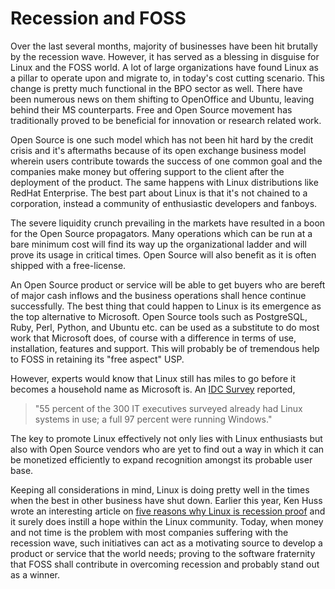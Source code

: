 # Recession and FOSS

Over the last several months, majority of businesses have been hit brutally by the recession wave. However, it has served as a blessing in disguise for Linux and the FOSS world. A lot of large organizations have found Linux as a pillar to operate upon and migrate to, in today's cost cutting scenario. This change is pretty much functional in the BPO sector as well. There have been numerous news on them shifting to OpenOffice and Ubuntu, leaving behind their MS counterparts. Free and Open Source movement has traditionally proved to be beneficial for innovation or research related work.

Open Source is one such model which has not been hit hard by the credit crisis and it's aftermaths because of its open exchange business model wherein users contribute towards the success of one common goal and the companies make money but offering support to the client after the deployment of the product. The same happens with Linux distributions like RedHat Enterprise. The best part about Linux is that it's not chained to a corporation, instead a community of enthusiastic developers and fanboys.

The severe liquidity crunch prevailing in the markets have resulted in a boon for the Open Source propagators. Many operations which can be run at a bare minimum cost will find its way up the organizational ladder and will prove its usage in critical times. Open Source will also benefit as it is often shipped with a free-license. 

An Open Source product or service will be able to get buyers who are bereft of major cash inflows and the business operations shall hence continue successfully. The best thing that could happen to Linux is its emergence as the top alternative to Microsoft. Open Source tools such as PostgreSQL, Ruby, Perl, Python, and Ubuntu etc. can be used as a substitute to do most work that Microsoft does, of course with a difference in terms of use, installation, features and support. This will probably be of tremendous help to FOSS in retaining its "free aspect" USP. 

However, experts would know that Linux still has miles to go before it becomes a household name as Microsoft is. An <a href="http://www.novell.com/news/press/it-organizations-turn-to-linux-in-economic-downturn">IDC Survey</a> reported, 

> "55 percent of the 300 IT executives surveyed already had Linux systems in use; a full 97 percent were running Windows."

The key to promote Linux effectively not only lies with Linux enthusiasts but also with Open Source vendors who are yet to find out a way in which it can be monetized efficiently to expand recognition amongst its probable user base.

Keeping all considerations in mind, Linux is doing pretty well in the times when the best in other business have shut down. Earlier this year, Ken Huss wrote an interesting article on <a href="http://www.daniweb.com/blogs/entry3845.html">five reasons why Linux is recession proof</a> and it surely does instill a hope within the Linux community. Today, when money and not time is the problem with most companies suffering with the recession wave, such initiatives can act as a motivating source to develop a product or service that the world needs; proving to the software fraternity that FOSS shall contribute in overcoming recession and probably stand out as a winner.
